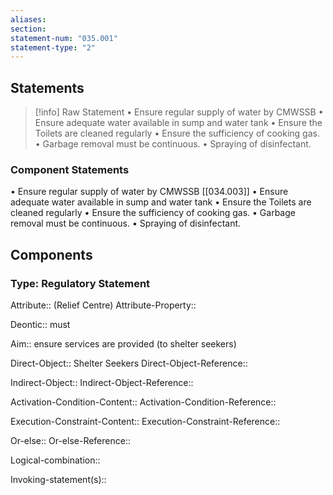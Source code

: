 ```yaml
---
aliases: 
section: 
statement-num: "035.001"
statement-type: "2"
---
```

## Statements 
> [!info] Raw Statement
> • Ensure regular supply of water by CMWSSB 
• Ensure adequate water available in sump and water tank 
• Ensure the Toilets are cleaned regularly 
• Ensure the sufficiency of cooking gas. 
• Garbage removal must be continuous. 
• Spraying of disinfectant. 
### Component Statements
• Ensure regular supply of water by CMWSSB [[034.003]]
• Ensure adequate water available in sump and water tank 
• Ensure the Toilets are cleaned regularly 
• Ensure the sufficiency of cooking gas. 
• Garbage removal must be continuous. 
• Spraying of disinfectant. 
## Components
### Type: Regulatory Statement
Attribute:: (Relief Centre)
Attribute-Property::

Deontic:: must

Aim:: ensure services are provided (to shelter seekers)

Direct-Object:: Shelter Seekers
Direct-Object-Reference:: 

Indirect-Object::
Indirect-Object-Reference:: 

Activation-Condition-Content::
Activation-Condition-Reference:: 

Execution-Constraint-Content::
Execution-Constraint-Reference:: 

Or-else::
Or-else-Reference:: 

Logical-combination::

Invoking-statement(s)::